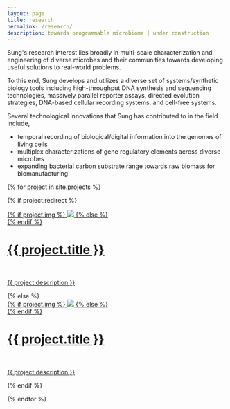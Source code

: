 ```yaml
---
layout: page
title: research
permalink: /research/
description: towards programmable microbiome | under construction
---
```


Sung's research interest lies broadly in multi-scale characterization and engineering of diverse microbes and their communities towards developing useful solutions to real-world problems.

To this end, Sung develops and utilizes a diverse set of systems/synthetic biology tools including high-throughput DNA synthesis and sequencing technologies, massively parallel reporter assays, directed evolution strategies, DNA-based cellular recording systems, and cell-free systems.

Several technological innovations that Sung has contributed to in the field include,
* temporal recording of biological/digital information into the genomes of living cells
* multiplex characterizations of gene regulatory elements across diverse microbes
* expanding bacterial carbon substrate range towards raw biomass for biomanufacturing

{% for project in site.projects %}

{% if project.redirect %}
<div class="project">
    <div class="thumbnail">
        <a href="{{ project.redirect }}" target="_blank">
        {% if project.img %}
        <img class="thumbnail" src="{{ project.img | prepend: site.baseurl | prepend: site.url }}"/>
        {% else %}
        <div class="thumbnail blankbox"></div>
        {% endif %}    
        <span>
            <h1>{{ project.title }}</h1>
            <br/>
            <p>{{ project.description }}</p>
        </span>
        </a>
    </div>
</div>
{% else %}

<div class="project ">
    <div class="thumbnail">
        <a href="{{ project.url | prepend: site.baseurl | prepend: site.url }}">
        {% if project.img %}
        <img class="thumbnail" src="{{ project.img | prepend: site.baseurl | prepend: site.url }}"/>
        {% else %}
        <div class="thumbnail blankbox"></div>
        {% endif %}    
        <span>
            <h1>{{ project.title }}</h1>
            <br/>
            <p>{{ project.description }}</p>
        </span>
        </a>
    </div>
</div>

{% endif %}

{% endfor %}
